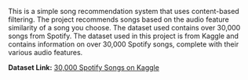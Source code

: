 This is a simple song recommendation system that uses content-based filtering. The project recommends songs based on the audio feature similarity of a song you choose. The dataset used contains over 30,000 songs from Spotify.
The dataset used in this project is from Kaggle and contains information on over 30,000 Spotify songs, complete with their various audio features.

**Dataset Link:** [30,000 Spotify Songs on Kaggle](https://www.kaggle.com/datasets/joebeachcapital/30000-spotify-songs?select=spotify_songs.csv)


